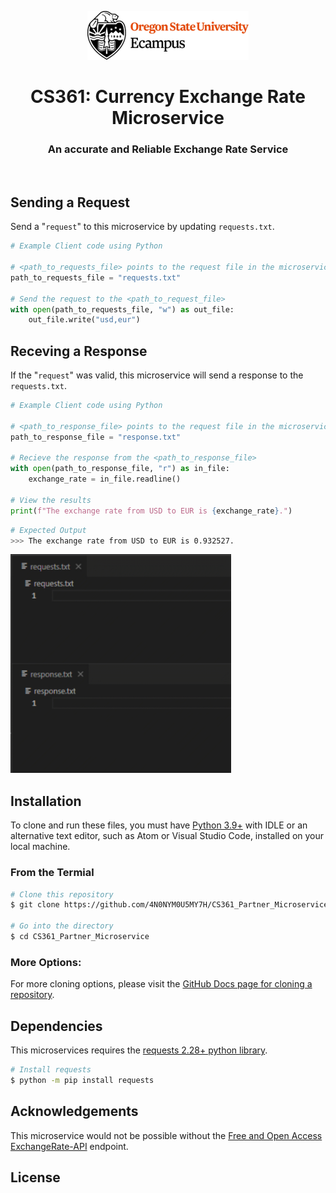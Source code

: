 <div align="center">

![](.github/osuEcampus.png)
# CS361: Currency Exchange Rate Microservice
### An accurate and Reliable Exchange Rate Service 

</div>
<br>

## Sending a Request
Send a "`request`" to this microservice by updating `requests.txt`.

```Python
# Example Client code using Python

# <path_to_requests_file> points to the request file in the microservice directory
path_to_requests_file = "requests.txt"

# Send the request to the <path_to_request_file>
with open(path_to_requests_file, "w") as out_file:
    out_file.write("usd,eur")
```

## Receving a Response
If the "`request`" was valid, this microservice will send a response to the `requests.txt`.

```Python
# Example Client code using Python

# <path_to_response_file> points to the request file in the microservice directory
path_to_response_file = "response.txt"

# Recieve the response from the <path_to_response_file>
with open(path_to_response_file, "r") as in_file:
    exchange_rate = in_file.readline()

# View the results
print(f"The exchange rate from USD to EUR is {exchange_rate}.")
```
```bash
# Expected Output
>>> The exchange rate from USD to EUR is 0.932527.
```

<img src=".github/request-response.gif" height="350px">

## Installation
To clone and run these files, you must have [Python 3.9+](https://www.python.org/downloads/release/python-390/) with IDLE or an alternative text editor, such as Atom or Visual Studio Code, installed on your local machine.

### From the Termial
```bash
# Clone this repository
$ git clone https://github.com/4N0NYM0U5MY7H/CS361_Partner_Microservice

# Go into the directory
$ cd CS361_Partner_Microservice
```

### More Options:
For more cloning options, please visit the [GitHub Docs page for cloning a repository](https://docs.github.com/en/repositories/creating-and-managing-repositories/cloning-a-repository).

## Dependencies
This microservices requires the [requests 2.28+ python library](https://pypi.org/project/requests/).
```bash
# Install requests
$ python -m pip install requests
```

## Acknowledgements
This microservice would not be possible without the [Free and Open Access ExchangeRate-API](https://www.exchangerate-api.com/docs/free) endpoint.

## License
